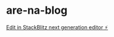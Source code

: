# are-na-blog

[Edit in StackBlitz next generation editor ⚡️](https://stackblitz.com/~/github.com/l3ony2k/are-na-blog)